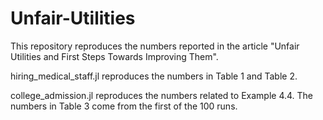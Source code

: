 # Unfair-Utilities
This repository reproduces the numbers reported in the article "Unfair Utilities and First Steps Towards Improving Them".

hiring_medical_staff.jl reproduces the numbers in Table 1 and Table 2.

college_admission.jl reproduces the numbers related to Example 4.4. The numbers in Table 3 come from the first of the 100 runs.

